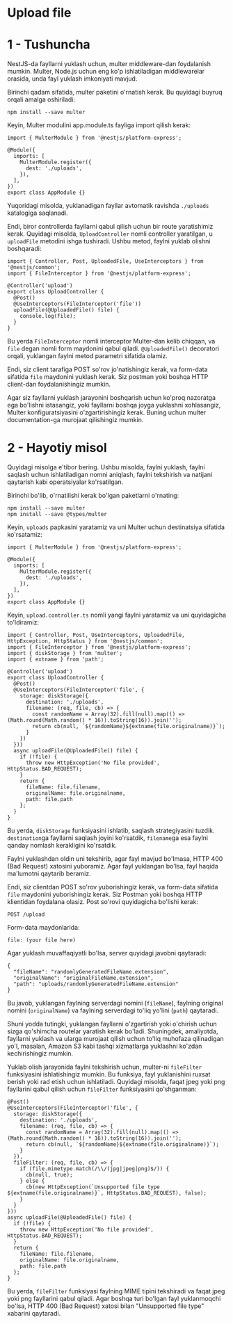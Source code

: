 # Upload file

# 1 - Tushuncha

NestJS-da fayllarni yuklash uchun, multer middleware-dan foydalanish mumkin. Multer, Node.js uchun eng ko'p ishlatiladigan middlewarelar orasida, unda fayl yuklash imkoniyati mavjud.

Birinchi qadam sifatida, multer paketini o'rnatish kerak. Bu quyidagi buyruq orqali amalga oshiriladi:

```
npm install --save multer

```

Keyin, Multer modulini app.module.ts fayliga import qilish kerak:

```tsx
import { MulterModule } from '@nestjs/platform-express';

@Module({
  imports: [
    MulterModule.register({
      dest: './uploads',
    }),
  ],
})
export class AppModule {}

```

Yuqoridagi misolda, yuklanadigan fayllar avtomatik ravishda `./uploads` katalogiga saqlanadi.

Endi, biror controllerda fayllarni qabul qilish uchun bir route yaratishimiz kerak. Quyidagi misolda, `UploadController` nomli controller yaratilgan, u `uploadFile` metodini ishga tushiradi. Ushbu metod, faylni yuklab olishni boshqaradi:

```tsx
import { Controller, Post, UploadedFile, UseInterceptors } from '@nestjs/common';
import { FileInterceptor } from '@nestjs/platform-express';

@Controller('upload')
export class UploadController {
  @Post()
  @UseInterceptors(FileInterceptor('file'))
  uploadFile(@UploadedFile() file) {
    console.log(file);
  }
}

```

Bu yerda `FileInterceptor` nomli interceptor Multer-dan kelib chiqqan, va `file` degan nomli form maydonini qabul qiladi. `@UploadedFile()` decoratori orqali, yuklangan faylni metod parametri sifatida olamiz.

Endi, siz client tarafiga POST so'rov jo'natishingiz kerak, va form-data sifatida `file` maydonini yuklash kerak. Siz postman yoki boshqa HTTP client-dan foydalanishingiz mumkin.

Agar siz fayllarni yuklash jarayonini boshqarish uchun ko'proq nazoratga ega bo'lishni istasangiz, yoki fayllarni boshqa joyga yuklashni xohlasangiz, Multer konfiguratsiyasini o'zgartirishingiz kerak. Buning uchun multer documentation-ga murojaat qilishingiz mumkin.

# 2 - Hayotiy misol

Quyidagi misolga e'tibor bering. Ushbu misolda, faylni yuklash, faylni saqlash uchun ishlatiladigan nomni aniqlash, faylni tekshirish va natijani qaytarish kabi operatsiyalar ko'rsatilgan.

Birinchi bo'lib, o'rnatilishi kerak bo'lgan paketlarni o'rnating:

```
npm install --save multer
npm install --save @types/multer

```

Keyin, `uploads` papkasini yaratamiz va uni Multer uchun destinatsiya sifatida ko'rsatamiz:

```tsx
import { MulterModule } from '@nestjs/platform-express';

@Module({
  imports: [
    MulterModule.register({
      dest: './uploads',
    }),
  ],
})
export class AppModule {}

```

Keyin, `upload.controller.ts` nomli yangi faylni yaratamiz va uni quyidagicha to'ldiramiz:

```tsx
import { Controller, Post, UseInterceptors, UploadedFile, HttpException, HttpStatus } from '@nestjs/common';
import { FileInterceptor } from '@nestjs/platform-express';
import { diskStorage } from 'multer';
import { extname } from 'path';

@Controller('upload')
export class UploadController {
  @Post()
  @UseInterceptors(FileInterceptor('file', {
    storage: diskStorage({
      destination: './uploads',
      filename: (req, file, cb) => {
        const randomName = Array(32).fill(null).map(() => (Math.round(Math.random() * 16)).toString(16)).join('');
        return cb(null, `${randomName}${extname(file.originalname)}`);
      }
    })
  }))
  async uploadFile(@UploadedFile() file) {
    if (!file) {
      throw new HttpException('No file provided', HttpStatus.BAD_REQUEST);
    }
    return {
      fileName: file.filename,
      originalName: file.originalname,
      path: file.path
    };
  }
}

```

Bu yerda, `diskStorage` funksiyasini ishlatib, saqlash strategiyasini tuzdik. `destination`ga fayllarni saqlash joyini ko'rsatdik, `filename`ga esa faylni qanday nomlash kerakligini ko'rsatdik.

Faylni yuklashdan oldin uni tekshirib, agar fayl mavjud bo'lmasa, HTTP 400 (Bad Request) xatosini yuboramiz. Agar fayl yuklangan bo'lsa, fayl haqida ma'lumotni qaytarib beramiz.

Endi, siz clientdan POST so'rov yuborishingiz kerak, va form-data sifatida `file` maydonini yuborishingiz kerak. Siz Postman yoki boshqa HTTP klientidan foydalana olasiz. Post so'rovi quyidagicha bo'lishi kerak:

```
POST /upload

```

Form-data maydonlarida:

```
file: (your file here)

```

Agar yuklash muvaffaqiyatli bo'lsa, server quyidagi javobni qaytaradi:

```tsx
{
  "fileName": "randomlyGeneratedFileName.extension",
  "originalName": "originalFileName.extension",
  "path": "uploads/randomlyGeneratedFileName.extension"
}

```

Bu javob, yuklangan faylning serverdagi nomini (`fileName`), faylning original nomini (`originalName`) va faylning serverdagi to'liq yo'lini (`path`) qaytaradi.

Shuni yodda tutingki, yuklangan fayllarni o'zgartirish yoki o'chirish uchun sizga qo'shimcha routelar yaratish kerak bo'ladi. Shuningdek, amaliyotda, fayllarni yuklash va ularga murojaat qilish uchun to'liq muhofaza qilinadigan yo'l, masalan, Amazon S3 kabi tashqi xizmatlarga yuklashni ko'zdan kechirishingiz mumkin.

Yuklab olish jarayonida faylni tekshirish uchun, multer-ni `fileFilter` funksiyasini ishlatishingiz mumkin. Bu funksiya, fayl yuklanishini ruxsat berish yoki rad etish uchun ishlatiladi. Quyidagi misolda, faqat jpeg yoki png fayllarini qabul qilish uchun `fileFilter` funksiyasini qo'shganman:

```tsx
@Post()
@UseInterceptors(FileInterceptor('file', {
  storage: diskStorage({
    destination: './uploads',
    filename: (req, file, cb) => {
      const randomName = Array(32).fill(null).map(() => (Math.round(Math.random() * 16)).toString(16)).join('');
      return cb(null, `${randomName}${extname(file.originalname)}`);
    }
  }),
  fileFilter: (req, file, cb) => {
    if (file.mimetype.match(/\\/(jpg|jpeg|png)$/)) {
      cb(null, true);
    } else {
      cb(new HttpException(`Unsupported file type ${extname(file.originalname)}`, HttpStatus.BAD_REQUEST), false);
    }
  }
}))
async uploadFile(@UploadedFile() file) {
  if (!file) {
    throw new HttpException('No file provided', HttpStatus.BAD_REQUEST);
  }
  return {
    fileName: file.filename,
    originalName: file.originalname,
    path: file.path
  };
}

```

Bu yerda, `fileFilter` funksiyasi faylning MIME tipini tekshiradi va faqat jpeg yoki png fayllarini qabul qiladi. Agar boshqa turi bo'lgan fayl yuklanmoqchi bo'lsa, HTTP 400 (Bad Request) xatosi bilan "Unsupported file type" xabarini qaytaradi.